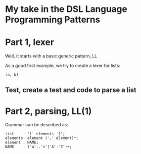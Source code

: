 # My take in the DSL Language Programming Patterns

# Part 1, lexer

Well, it starts with a basic generic pattern, LL

As a good first example, we try to create a lexer for lists:
```
[a, b]
```

## Test, create a test and code to parse a list

# Part 2, parsing, LL(1)

Grammar can be described as:
```
list    : '[' elements ']';
elements: element (',' element)*;
element : NAME;
NAME    : ('a'..'z'|'A'-'Z')+;
```